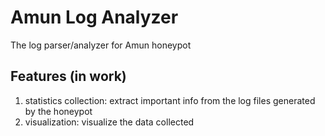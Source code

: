 # Amun Log Analyzer 
The log parser/analyzer for Amun honeypot

## Features (in work) 
1. statistics collection: extract important info from the log files generated by the honeypot
2. visualization: visualize the data collected
